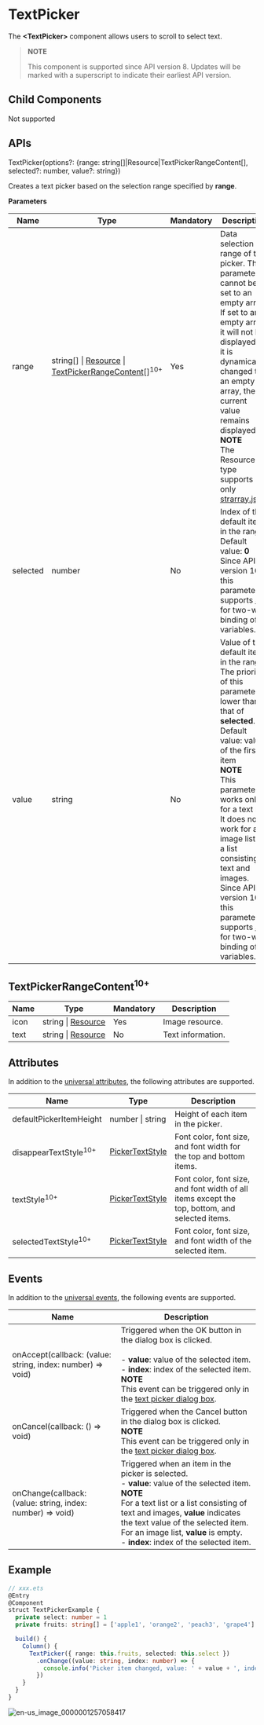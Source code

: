 # TextPicker

The **\<TextPicker>** component allows users to scroll to select text.

>  **NOTE**
>
>  This component is supported since API version 8. Updates will be marked with a superscript to indicate their earliest API version.


## Child Components

Not supported


## APIs

TextPicker(options?: {range: string[]|Resource|TextPickerRangeContent[], selected?: number, value?: string})

Creates a text picker based on the selection range specified by **range**.

**Parameters**

| Name| Type| Mandatory| Description|
| -------- | -------- | -------- | -------- |
| range | string[] \| [Resource](ts-types.md#resource) \| [TextPickerRangeContent](#textpickerrangecontent10)[]<sup>10+</sup> | Yes| Data selection range of the picker. This parameter cannot be set to an empty array. If set to an empty array, it will not be displayed. If it is dynamically changed to an empty array, the current value remains displayed.<br>**NOTE**<br>The Resource type supports only [strarray.json](../../quick-start/resource-categories-and-access.md#resource-group-subdirectories).|
| selected | number | No| Index of the default item in the range.<br>Default value: **0**<br>Since API version 10, this parameter supports [$$](../../quick-start/arkts-two-way-sync.md) for two-way binding of variables.|
| value | string | No| Value of the default item in the range. The priority of this parameter is lower than that of **selected**.<br>Default value: value of the first item<br>**NOTE**<br>This parameter works only for a text list. It does not work for an image list or a list consisting of text and images.<br>Since API version 10, this parameter supports [$$](../../quick-start/arkts-two-way-sync.md) for two-way binding of variables. |

## TextPickerRangeContent<sup>10+</sup>

| Name| Type                                                | Mandatory| Description  |
| ------ | -------------------------------------------------------- | ---- | ---------- |
| icon   | string \| [Resource](ts-types.md#resource) | Yes  | Image resource.|
| text   | string \| [Resource](ts-types.md#resource) | No  | Text information.|

## Attributes

In addition to the [universal attributes](ts-universal-attributes-size.md), the following attributes are supported.

| Name| Type| Description|
| -------- | -------- | -------- |
| defaultPickerItemHeight | number \| string | Height of each item in the picker.|
| disappearTextStyle<sup>10+</sup> | [PickerTextStyle](ts-basic-components-datepicker.md#pickertextstyle10) | Font color, font size, and font width for the top and bottom items.|
| textStyle<sup>10+</sup> | [PickerTextStyle](ts-basic-components-datepicker.md#pickertextstyle10) | Font color, font size, and font width of all items except the top, bottom, and selected items.|
| selectedTextStyle<sup>10+</sup> | [PickerTextStyle](ts-basic-components-datepicker.md#pickertextstyle10) | Font color, font size, and font width of the selected item.|

## Events

In addition to the [universal events](ts-universal-events-click.md), the following events are supported.

| Name| Description|
| -------- | -------- |
| onAccept(callback: (value: string, index: number) => void) | Triggered when the OK button in the dialog box is clicked.<br><br>- **value**: value of the selected item.<br>- **index**: index of the selected item.<br>**NOTE**<br>This event can be triggered only in the [text picker dialog box](ts-methods-textpicker-dialog.md).|
| onCancel(callback: () => void) | Triggered when the Cancel button in the dialog box is clicked.<br>**NOTE**<br>This event can be triggered only in the [text picker dialog box](ts-methods-textpicker-dialog.md).|
| onChange(callback: (value: string, index: number) =&gt; void) | Triggered when an item in the picker is selected.<br>- **value**: value of the selected item.<br>**NOTE**<br>For a text list or a list consisting of text and images, **value** indicates the text value of the selected item. For an image list, **value** is empty.<br>- **index**: index of the selected item.|


## Example

```ts
// xxx.ets
@Entry
@Component
struct TextPickerExample {
  private select: number = 1
  private fruits: string[] = ['apple1', 'orange2', 'peach3', 'grape4']

  build() {
    Column() {
      TextPicker({ range: this.fruits, selected: this.select })
        .onChange((value: string, index: number) => {
          console.info('Picker item changed, value: ' + value + ', index: ' + index)
        })
    }
  }
}
```

![en-us_image_0000001257058417](figures/en-us_image_0000001257058417.png)
